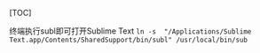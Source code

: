 [TOC]


终端执行subl即可打开Sublime Text
`ln -s  "/Applications/Sublime Text.app/Contents/SharedSupport/bin/subl" /usr/local/bin/sub`